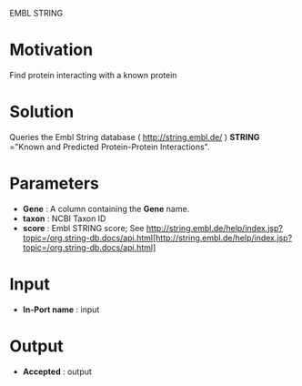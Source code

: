 EMBL STRING

# Motivation #

Find protein interacting with a known protein

# Solution #

Queries the Embl String database ( http://string.embl.de/ ) **STRING** ="Known and Predicted Protein-Protein Interactions".

# Parameters #

  * **Gene** : A column containing the  **Gene**  name.
  * **taxon** : NCBI Taxon ID
  * **score** : Embl STRING score; See http://string.embl.de/help/index.jsp?topic=/org.string-db.docs/api.html[http://string.embl.de/help/index.jsp?topic=/org.string-db.docs/api.html]

# Input #

  * **In-Port name** : input

# Output #


  * **Accepted** : output